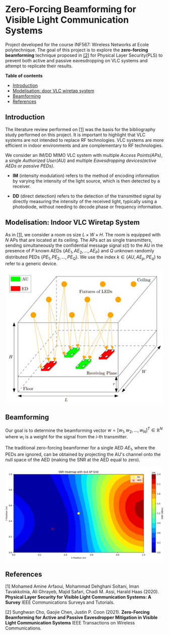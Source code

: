 # Zero-Forcing Beamforming for Visible Light Communication Systems

Project developed for the course INF567: Wireless Networks at Ecole polytechnique. The goal of this project is to explore the **zero-forcing beamforming** technique proposed in [[2]](#2) for Physical Layer Security(PLS) to prevent both active and passive eavesdropping on VLC systems and attempt to replicate their results.


**Table of contents**
- [Introduction](#introduction)
- [Modelisation: door VLC wiretap system](#modelisation-indoor-vlc-wiretap-system)
- [Beamforming](#beamforming)
- [References](#references)

## Introduction

The literature review performed on [[1]](#1) was the basis for the bibliography study performed on this project. It is important to highlight that VLC systems are not intended to replace RF technologies. VLC systems are more efficient in indoor environments and are complementary to RF technologies.

We consider an IM/DD MIMO VLC system with multiple *Access Points(APs)*, a single *Authorized User(AU)* and multiple *Eavesdropping devices(active AEDs or passive PEDs)*.

- **IM** (intensity modulation) refers to the method of encoding information by varying the intensity of the light source, which is then detected by a receiver.

- **DD** (direct detection) refers to the detection of the transmitted signal by directly measuring the intensity of the received light, typically using a photodiode, without needing to decode phase or frequency information.

## Modelisation: Indoor VLC Wiretap System

As in [[1]](#1), we consider a room os size $L \times W \times H$. The room is equipped with $N$ APs that are located at its ceiling. The APs act as single transmitters, sending simultaneously the confidential message signal $s(t)$ to the AU in the presence of $P$ known AEDs $\{ AE_1, AE_2, ..., AE_P \}$ and $Q$ unknown randomly distributed PEDs $\{ PE_1, PE_2, ..., PE_Q \}$. We use the index $k \in \{AU, AE_p, PE_q\}$ to refer to a generic device.

![modelisation](modelisation.PNG)


## Beamforming

Our goal is to determine the beamforming vector $w = [w_1,w_2,...,w_N]^T \in \mathbb{R}^N$ where $w_i$ is a weight for the signal from the $i$-th transmitter.

The traditional zero-forcing beamformer for a single AED $AE_1$, where the PEDs are ignored, can be obtained by projecting the AU's channel onto the null space of the AED (making the SNR at the AED equal to zero).

![oneAED](oneAED.PNG)

## References

<a id="1">[1]</a> Mohamed Amine Arfaoui, Mohammad Dehghani Soltani, Iman Tavakkolnia, Ali Ghrayeb, Majid Safari, Chadi M. Assi, Harald Haas (2020).
**Physical Layer Security for Visible Light
Communication Systems: A Survey** IEEE Communications Surveys and Tutorials.

<a id="2">[2]</a>
Sunghwan Cho, Gaojie Chen, Justin P. Coon (2021).
**Zero-Forcing Beamforming for Active and Passive Eavesdropper Mitigation in Visible Light Communication Systems** IEEE Transactions on Wireless Communications.

